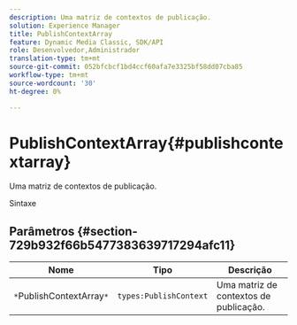 ```yaml
---
description: Uma matriz de contextos de publicação.
solution: Experience Manager
title: PublishContextArray
feature: Dynamic Media Classic, SDK/API
role: Desenvolvedor,Administrador
translation-type: tm+mt
source-git-commit: 052bfcbcf1bd4ccf60afa7e3325bf58dd07cba85
workflow-type: tm+mt
source-wordcount: '30'
ht-degree: 0%

---
```



# PublishContextArray{#publishcontextarray}

Uma matriz de contextos de publicação.

Sintaxe

## Parâmetros {#section-729b932f66b5477383639717294afc11}

| Nome | Tipo | Descrição |
|---|---|---|
| `*`PublishContextArray`*` | `types:PublishContext` | Uma matriz de contextos de publicação. |

